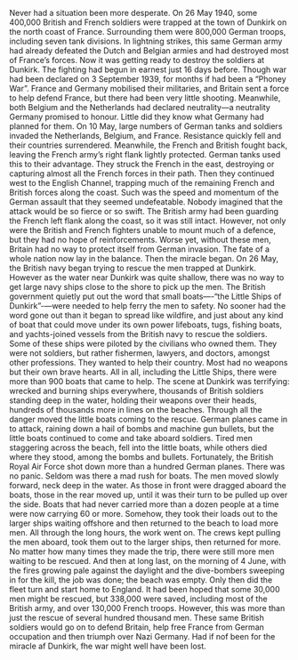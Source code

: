 Never had a situation been more desperate. On 26 May 1940, some 400,000 British and French soldiers were trapped at the town of Dunkirk on the north coast of France. Surrounding them were 800,000 German troops, including seven tank divisions. In lightning strikes, this same German army had already defeated the Dutch and Belgian armies and had destroyed most of France’s forces. Now it was getting ready to destroy the soldiers at Dunkirk.
The fighting had begun in earnest just 16 days before. Though war had been declared on 3 September 1939, for months if had been a “Phoney War”. France and Germany mobilised their militaries, and Britain sent a force to help defend France, but there had been very little shooting. Meanwhile, both Belgium and the Netherlands had declared neutrality—a neutrality Germany promised to honour. Little did they know what Germany had planned for them.
On 10 May, large numbers of German tanks and soldiers invaded the Netherlands, Belgium, and France. Resistance quickly fell and their countries surrendered.
Meanwhile, the French and British fought back, leaving the French army’s right flank lightly protected. German tanks used this to their advantage. They struck the French in the east, destroying or capturing almost all the French forces in their path. Then they continued west to the English Channel, trapping much of the remaining French and British forces along the coast. Such was the speed and momentum of the German assault that they seemed undefeatable. Nobody imagined that the attack would be so fierce or so swift. The British army had been guarding the French left flank along the coast, so it was still intact. However, not only were the British and French fighters unable to mount much of a defence, but they had no hope of reinforcements. Worse yet, without these men, Britain had no way to protect itself from German invasion. The fate of a whole nation now lay in the balance.
Then the miracle began.
On 26 May, the British navy began trying to rescue the men trapped at Dunkirk. However as the water near Dunkirk was quite shallow, there was no way to get large navy ships close to the shore to pick up the men. The British government quietly put out the word that small boats—-“the Little Ships of Dunkirk”-—were needed to help ferry the men to safety. No sooner had the word gone out than it began to spread like wildfire, and just about any kind of boat that could move under its own power lifeboats, tugs, fishing boats, and yachts-joined vessels from the British navy to rescue the soldiers. Some of these ships were piloted by the civilians who owned them. They were not soldiers, but rather fishermen, lawyers, and doctors, amongst other professions. They wanted to help their country. Most had no weapons but their own brave hearts. All in all, including the Little Ships, there were more than 900 boats that came to help.
The scene at Dunkirk was terrifying: wrecked and burning ships everywhere, thousands of British soldiers standing deep in the water, holding their weapons over their heads, hundreds of thousands more in lines on the beaches. Through all the danger moved the little boats coming to the rescue.
German planes came in to attack, raining down a hail of bombs and machine gun bullets, but the little boats continued to come and take aboard soldiers. Tired men staggering across the beach, fell into the little boats, while others died where they stood, among the bombs and bullets. Fortunately, the British Royal Air Force shot down more than a hundred German planes.
There was no panic. Seldom was there a mad rush for boats. The men moved slowly forward, neck deep in the water. As those in front were dragged aboard the boats, those in the rear moved up, until it was their turn to be pulled up over the side.
Boats that had never carried more than a dozen people at a time were now carrying 60 or more. Somehow, they took their loads out to the larger ships waiting offshore and then returned to the beach to load more men. All through the long hours, the work went on. The crews kept pulling the men aboard, took them out to the larger ships, then returned for more. No matter how many times they made the trip, there were still more men waiting to be rescued.
And then at long last, on the morning of 4 June, with the fires growing pale against the daylight and the dive-bombers sweeping in for the kill, the job was done; the beach was empty. Only then did the fleet turn and start home to England.
It had been hoped that some 30,000 men might be rescued, but 338,000 were saved, including most of the British army, and over 130,000 French troops. However, this was more than just the rescue of several hundred thousand men. These same British soldiers would go on to defend Britain, help free France from German occupation and then triumph over Nazi Germany. Had if nof been for the miracle af Dunkirk, fhe war might well have been lost.
